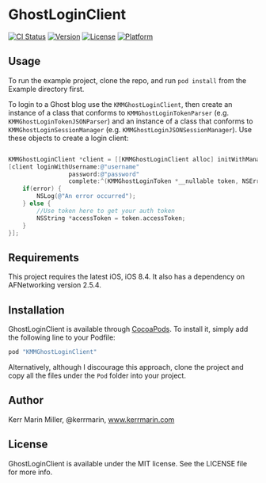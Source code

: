 # GhostLoginClient

[![CI Status](https://travis-ci.org/kerrmarin/KMMGhostLoginClient.svg?branch=master)](https://travis-ci.org/kerrmarin/KMMGhostLoginClient)
[![Version](https://img.shields.io/cocoapods/v/KMMGhostLoginClient.svg?style=flat)](http://cocoapods.org/pods/KMMGhostLoginClient)
[![License](https://img.shields.io/cocoapods/l/KMMGhostLoginClient.svg?style=flat)](http://cocoapods.org/pods/KMMGhostLoginClient)
[![Platform](https://img.shields.io/cocoapods/p/KMMGhostLoginClient.svg?style=flat)](http://cocoapods.org/pods/KMMGhostLoginClient)

## Usage

To run the example project, clone the repo, and run `pod install` from the Example directory first.

To login to a Ghost blog use the `KMMGhostLoginClient`, then create an instance of a class that conforms to `KMMGhostLoginTokenParser` (e.g. `KMMGhostLoginTokenJSONParser`) and an instance of a class that conforms to `KMMGhostLoginSessionManager` (e.g. `KMMGhostLoginJSONSessionManager`). Use these objects to create a login client:

```objective-c

KMMGhostLoginClient *client = [[KMMGhostLoginClient alloc] initWithManager:manager parser:parser];
[client loginWithUsername:@"username"
                 password:@"password"
                 complete:^(KMMGhostLoginToken *__nullable token, NSError *__nullable error) {
    if(error) {
        NSLog(@"An error occurred");
    } else {
        //Use token here to get your auth token
        NSString *accessToken = token.accessToken;
    }
}];

```


## Requirements

This project requires the latest iOS, iOS 8.4. It also has a dependency on AFNetworking version 2.5.4.

## Installation

GhostLoginClient is available through [CocoaPods](http://cocoapods.org). To install
it, simply add the following line to your Podfile:

```ruby
pod "KMMGhostLoginClient"
```

Alternatively, although I discourage this approach, clone the project and copy all the files under the `Pod` folder into your project.

## Author

Kerr Marin Miller, @kerrmarin, www.kerrmarin.com

## License

GhostLoginClient is available under the MIT license. See the LICENSE file for more info.
